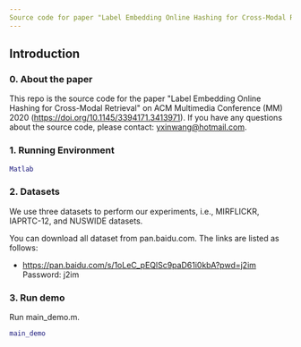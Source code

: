 ```yaml
---
Source code for paper "Label Embedding Online Hashing for Cross-Modal Retrieval"
---
```

## Introduction
### 0. About the paper
This repo is the source code for the paper "Label Embedding Online Hashing for Cross-Modal Retrieval" on ACM Multimedia Conference (MM) 2020 (https://doi.org/10.1145/3394171.3413971). If you have any questions about the source code, please contact: yxinwang@hotmail.com.

### 1. Running Environment
```matlab
Matlab
```

### 2. Datasets
We use three datasets to perform our experiments, i.e., MIRFLICKR, IAPRTC-12, and NUSWIDE datasets.

You can download all dataset from pan.baidu.com. The links are listed as follows:
- https://pan.baidu.com/s/1oLeC_pEQlSc9paD61i0kbA?pwd=j2im Password: j2im


### 3. Run demo

Run main_demo.m.

```matlab
main_demo
```

